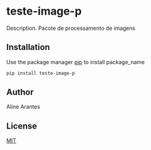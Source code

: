 # teste-image-p

Description. 
Pacote de processamento de imagens

## Installation

Use the package manager [pip](https://pip.pypa.io/en/stable/) to install package_name

```bash
pip install teste-image-p
```

## Author
Aline Arantes

## License
[MIT](https://choosealicense.com/licenses/mit/)